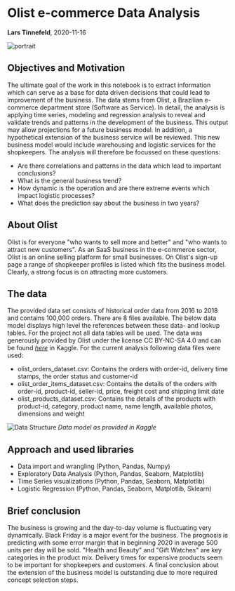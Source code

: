 # Olist e-commerce Data Analysis

**Lars Tinnefeld**, 2020-11-16

![portrait](https://images.unsplash.com/photo-1522204523234-8729aa6e3d5f?ixlib=rb-1.2.1&ixid=eyJhcHBfaWQiOjEyMDd9&auto=format&fit=crop&w=1050&q=80)

## Objectives and Motivation
The ultimate goal of the work in this notebook is to extract information which can serve as a base for data driven decisions that could lead to improvement of the business. The data stems from Olist, a Brazilian e-commerce department store (Software as Service). In detail, the analysis is applying time series, modeling and regression analysis to reveal and validate trends and patterns in the development of the business. This output may allow projections for a future business model. In addition, a hypothetical extension of the business service will be reviewed. This new business model would include warehousing and logistic services for the shopkeepers. The analysis will therefore be focussed on these questions:
- Are there correlations and patterns in the data which lead to important conclusions?
- What is the general business trend?
- How dynamic is the operation and are there extreme events which impact logistic processes?
- What does the prediction say about the business in two years?

## About Olist
Olist is for everyone "who wants to sell more and better" and "who wants to attract new customers". As an SaaS business in the e-commerce sector, Olist is an online selling platform for small businesses. On Olist's sign-up page a range of shopkeeper profiles is listed which fits the business model. Clearly, a strong focus is on attracting more customers.

## The data
The provided data set consists of historical order data from 2016 to 2018 and contains 100,000 orders. There are 8 files available. The below data model displays high level the references between these data- and lookup tables. For the project not all data tables will be used. The data was generously provided by Olist under the license CC BY-NC-SA 4.0 and can be found *[here](https://www.kaggle.com/olistbr/brazilian-ecommerce)* in Kaggle.
For the current analysis following data files were used:
- olist_orders_dataset.csv: Contains the orders with order-id, delivery time stamps, the order status and customer-id
- olist_order_items_dataset.csv: Contains the details of the orders with order-id, product-id, seller-id, price, freight cost and shipping limit date
- olist_products_dataset.csv: Contains the details of the products with product-id, category, product name, name length, available photos, dimensions and weight

![Data Structure](https://i.imgur.com/HRhd2Y0.png)
*Data model as provided in Kaggle*

## Approach and used libraries
- Data import and wrangling (Python, Pandas, Numpy)
- Exploratory Data Analysis (Python, Pandas, Seaborn, Matplotlib)
- Time Series visualizations (Python, Pandas, Seaborn, Matplotlib)
- Logistic Regression (Python, Pandas, Seaborn, Matplotlib, Sklearn)

## Brief conclusion
The business is growing and the day-to-day volume is fluctuating very dynamically. Black Friday is a major event for the business. The prognosis is predicting with some error margin that in beginning 2020 in average 500 units per day will be sold. "Health and Beauty" and "Gift Watches" are key categories in the product mix. Delivery times for expensive products seem to be important for shopkeepers and customers. A final conclusion about the extension of the business model is outstanding due to more required concept selection steps.

